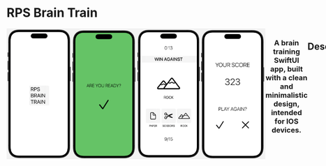 # RPS Brain Train

<div style="display: flex;" align="center">
  <img src="./Resources/title.png" alt="Title screen" style="height: 300px; width: auto;">
  <img src="./Resources/ready.png" alt="Ready to play prompt" style="height: 300px; width: auto;">
  <img src="./Resources/game.png" alt="Game screen" style="height: 300px; width: auto;">
  <img src="./Resources/score.png" alt="Game score screen" style="height: 300px; width: auto;">
</p>

### A brain training SwiftUI app, built with a clean and minimalistic design, intended for IOS devices.

## Description

RPS or 'Rock, paper, scissors' Brain Train is an intuitive IOS brain trainer built with SwiftUI to enhance users decision making skills and recall. The game portion of RPS Brain Train is based on rock paper scissors against the computer, however the computers' choice is already made evident to the user, along with the prompt to either win, lose or draw. The user must then make a decision based on the information provided, and then click the corresponding item to to achieve this result. There is a timer to add a sense of urgency, and the user is given a score based on how many correct decisions and how long it takes to make them. The score is revealed at the end of the game, after which the user can then choose to play again, or to go back to the main menu.

<p align="center">
  <!-- <img src="./src/images/appGif.gif" alt="Snake game gif"> -->
  image to go here
</p>

---

| Table of Contents               |
| ------------------------------- |
| [User Story](#UserStory)        |
| [Functionality](#Functionality) |
| [Technology](#Technology)       |
| [License](#License)             |
| [Contributors](#Contributors)   |
| [Links](#Links)                 |

---

## User Story

-   **As a user, I want to be able to play a game that is fun and engaging, and that will help me to improve my decision making skills.**
-   As a user, I would like this game to be based on a simple and universal concept, so that I can easily understand the rules and how to play.
-   Given that I have an IOS device, I would like to be able to play this game on my phone, so that I can play it anywhere and at any time.
-   As a user, I would like to be able to see my score at the end of the game, so that I can see how well I did.
-   As a user, I would like to be able to play the game again, so that I can try to beat my score.
-   As a user, the prompts and instructions should be clear and easy to understand, so that I can easily play the game.

## Functionality

This SwiftUI code file implements the game logic and UI of a Rock-Paper-Scissors game. The game allows the player to pick between "rock", "paper", or "scissors" and match it with the desired result ("win against", "draw with", or "lose to"). The game will keep track of the score and the number of rounds played, and will end either when the player runs out of time or reaches the maximum number of rounds.

```swift
    static let itemChoice = ["rock", "paper", "scissors"]
    static let randomResult = ["win against", "draw with", "lose to"]
    static let matchPairs = [
        "rock": ["win against": "paper", "draw with": "rock", "lose to":"scissors", "symbol":"mountain.2"],
        "paper": ["win against": "scissors", "draw with": "paper", "lose to":"rock", "symbol":"doc"],
        "scissors": ["win against": "rock", "draw with": "scissors", "lose to":"paper", "symbol":"scissors"],
    ]
```

The itemChoice array and the randomResult array hold the options for the player's choice and the desired result, respectively. The matchPairs dictionary maps the possible combinations of choices and desired results to their outcome ("win against", "draw with", or "lose to").

```swift
    @State private var shuffledItemsArr = itemChoice.shuffled()
    @State private var shuffledResultsArr = randomResult.shuffled()
    @State private var shuffledSingleItem = itemChoice.shuffled()[0]
    @State private var rightChoice = "";
    @State private var numberOfRounds = 1;
    @State private var timeRemaining = 30;
    @State private var readyToPlay = false;
    @State private var gameHasEnded = false;
    @State private var score = 0;
```

The state variables hold the current state of the game, including the shuffled arrays of choices and desired results, the player's choice and desired result, the number of rounds played and the time remaining, the game status (whether it is ready to play or has ended), the score, and various UI elements.

```swift
        private let timer = Timer.publish(every: 1, on: .main, in: .common).autoconnect()

```

The timer constant is a Timer object that is set to publish events every second on the main thread.

## Technology

-   Swift/SwiftUI
-   Xcode IDE
-   SFSymbols

## License

[![License: MIT](https://img.shields.io/badge/License-MIT-yellow.svg)](https://opensource.org/licenses/MIT)

## Future Developments

-

## Contributions

This was a solo project :)

## Links

#### Github Repo

https://github.com/A11AN0/RPS-Brain-Train

#### Thanks for reading!-Allan :)

